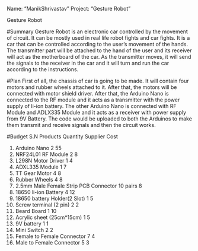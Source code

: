 Name: “ManikShrivastav”
Project: “Gesture Robot”


Gesture Robot

#Summary
Gesture Robot is an electronic car controlled by the movement of circuit. It can be mostly used in real 
life robot fights and car fights. It is a car that can be controlled according to the user’s movement of the 
hands. The transmitter part will be attached to the hand of the user and its receiver will act as the 
motherboard of the car. As the transmitter moves, it will send the signals to the receiver in the car and it 
will turn and run the car according to the instructions.

#Plan
First of all, the chassis of car is going to be made. It will contain four motors and rubber wheels attached 
to it. After that, the motors will be connected with motor shield driver. After that, the Arduino Nano is 
connected to the RF module and it acts as a transmitter with the power supply of li-ion battery. The
other Arduino Nano is connected with RF Module and ADLX335 Module and it acts as a receiver with 
power supply from 9V Battery. The code would be uploaded to both the Arduinos to make them 
transmit and receive signals and then the circuit works.

#Budget
S.N Products                              Quantity Supplier Cost
1.  Arduino Nano                             2     55
2.  NRF24L01 RF Module                       2 8
3.  L298N Motor Driver                       1 4
4.  ADXL335 Module                           1 7
5.  TT Gear Motor                            4 8
6.  Rubber Wheels                            4 8
7.  2.5mm Male Female Strip PCB Connector    10 pairs 8
8.  18650 li-ion Battery                     4 12
9.  18650 battery Holder(2 Slot)             1 5
10. Screw terminal (2 pin)                   2 2
11. Beard Board                              1 10
12. Acrylic sheet (25cm*15cm)                1 5
13. 9V battery                               1 1
14. Mini Switch                              2 2
15. Female to Female Connector               7 4
16. Male to Female Connector                 5 3
